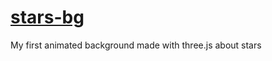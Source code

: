 # [stars-bg](https://meterel.github.io/stars-bg/)

My first animated background made with three.js about stars

